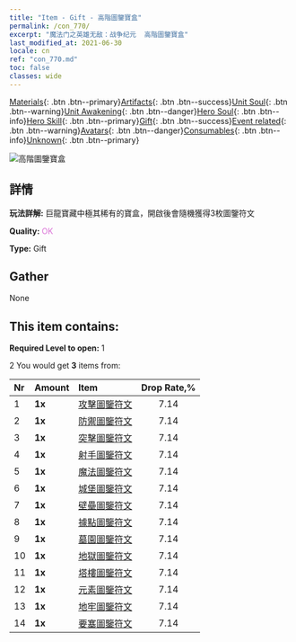 ```yaml
---
title: "Item - Gift - 高階圖鑒寶盒"
permalink: /con_770/
excerpt: "魔法门之英雄无敌：战争纪元  高階圖鑒寶盒"
last_modified_at: 2021-06-30
locale: cn
ref: "con_770.md"
toc: false
classes: wide
---
```

 [Materials](/ItemsCN/){: .btn .btn--primary}[Artifacts](/ItemsCN/Artifacts/){: .btn .btn--success}[Unit Soul](/ItemsCN/UnitSoul/){: .btn .btn--warning}[Unit Awakening](/ItemsCN/UnitAwakening/){: .btn .btn--danger}[Hero Soul](/ItemsCN/HeroSoul/){: .btn .btn--info}[Hero Skill](/ItemsCN/HeroSkill/){: .btn .btn--primary}[Gift](/ItemsCN/Gift/){: .btn .btn--success}[Event related](/ItemsCN/Events/){: .btn .btn--warning}[Avatars](/ItemsCN/Avatars/){: .btn .btn--danger}[Consumables](/ItemsCN/Consumables/){: .btn .btn--info}[Unknown](/ItemsCN/Unknown/){: .btn .btn--primary}

 ![高階圖鑒寶盒](/images/t/i_tujianhezi3.png)

## 詳情
 **玩法詳解:** 巨龍寶藏中極其稀有的寶盒，開啟後會隨機獲得3枚圖鑒符文

 **Quality:** <span style="color: #DA70D6">OK</span>

 **Type:** Gift

## Gather

  None

## This item contains:

 **Required Level to open:** 1

 2 You would get **3** items  from:

  | Nr | Amount |     Item    | Drop Rate,% |
  |:---|:-------|:------------|:---------:|
  | 1 |  **1x** | [攻擊圖鑒符文](/cn/Items/con_734/) | 7.14 | 
  | 2 |  **1x** | [防禦圖鑒符文](/cn/Items/con_739/) | 7.14 | 
  | 3 |  **1x** | [突擊圖鑒符文](/cn/Items/con_741/) | 7.14 | 
  | 4 |  **1x** | [射手圖鑒符文](/cn/Items/con_742/) | 7.14 | 
  | 5 |  **1x** | [魔法圖鑒符文](/cn/Items/con_746/) | 7.14 | 
  | 6 |  **1x** | [城堡圖鑒符文](/cn/Items/con_752/) | 7.14 | 
  | 7 |  **1x** | [壁壘圖鑒符文](/cn/Items/con_753/) | 7.14 | 
  | 8 |  **1x** | [據點圖鑒符文](/cn/Items/con_754/) | 7.14 | 
  | 9 |  **1x** | [墓園圖鑒符文](/cn/Items/con_755/) | 7.14 | 
  | 10 |  **1x** | [地獄圖鑒符文](/cn/Items/con_777/) | 7.14 | 
  | 11 |  **1x** | [塔樓圖鑒符文](/cn/Items/con_785/) | 7.14 | 
  | 12 |  **1x** | [元素圖鑒符文](/cn/Items/con_791/) | 7.14 | 
  | 13 |  **1x** | [地牢圖鑒符文](/cn/Items/con_792/) | 7.14 | 
  | 14 |  **1x** | [要塞圖鑒符文](/cn/Items/con_818/) | 7.14 | 
